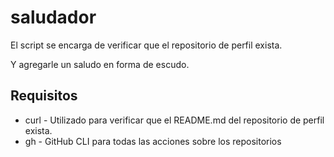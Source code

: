 # saludador

El script se encarga de verificar que el repositorio de perfil exista.

Y agregarle un saludo en forma de escudo.


## Requisitos

 * curl - Utilizado para verificar que el README.md del repositorio de perfil exista.
 * gh - GitHub CLI para todas las acciones sobre los repositorios